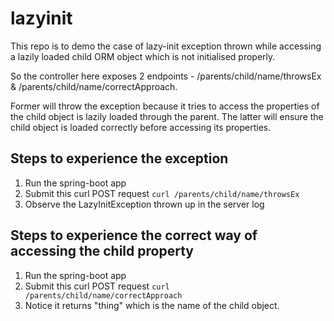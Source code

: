 # lazyinit
This repo is to demo the case of lazy-init exception thrown while accessing a lazily loaded child ORM object which is not initialised properly.

So the controller here exposes 2 endpoints - /parents/child/name/throwsEx & /parents/child/name/correctApproach. 

Former will throw the exception because it tries to access the properties of the child object is lazily loaded through the parent. The latter will ensure the child object is loaded correctly before accessing its properties. 

## Steps to experience the exception 
1. Run the spring-boot app
2. Submit this curl POST request `curl /parents/child/name/throwsEx`
3. Observe the LazyInitException thrown up in the server log

## Steps to experience the correct way of accessing the child property 
1. Run the spring-boot app
2. Submit this curl POST request `curl /parents/child/name/correctApproach`
3. Notice it returns "thing" which is the name of the child object.


